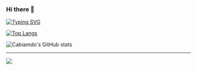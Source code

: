 ### Hi there 👋

<!--
**cabiamdos/cabiamdos** is a ✨ _special_ ✨ repository because its `README.md` (this file) appears on your GitHub profile.

Here are some ideas to get you started:

- 🔭 I’m currently working on ...
- 🌱 I’m currently learning ...
- 👯 I’m looking to collaborate on ...
- 🤔 I’m looking for help with ...
- 💬 Ask me about ...
- 📫 How to reach me: ...
- 😄 Pronouns: ...
- ⚡ Fun fact: ...
-->

[![Typing SVG](https://readme-typing-svg.herokuapp.com?font=Fira+Code&pause=1000&color=C33030E7&width=435&lines=Open-source+developer;from+Spain;Nice+to+meet+you)](https://git.io/typing-svg)

[![Top Langs](https://github-readme-stats.vercel.app/api/top-langs/?username=cabiamdos&show_icons=true&title_color=fff&icon_color=79ff97&text_color=9f9f9f&bg_color=151515)](https://github.com/cabiamdos/github-readme-stats)

![Cabiamdo's GitHub stats](https://github-readme-stats.vercel.app/api?username=cabiamdos&show_icons=true&show_icons=true&title_color=fff&icon_color=79ff97&text_color=9f9f9f&bg_color=151515)


---

![](https://gh-hits.nomadcoders.workers.dev/view?username=cabiamdos)
